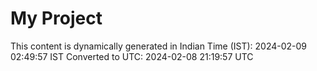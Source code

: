 # My Project

This content is dynamically generated in Indian Time (IST): 2024-02-09 02:49:57 IST
Converted to UTC: 2024-02-08 21:19:57 UTC
